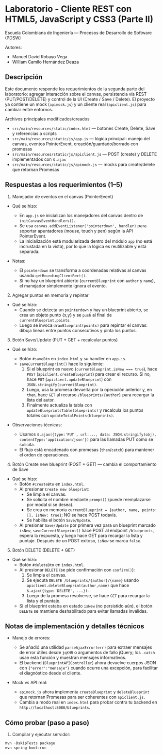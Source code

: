 # Laboratorio - Cliente REST con HTML5, JavaScript y CSS3 (Parte II)

Escuela Colombiana de Ingeniería — Procesos de Desarrollo de Software (PDSW)

Autores:
- Manuel David Robayo Vega
- William Camilo Hernández Deaza

Descripción
-----------
Este documento responde los requerimientos de la segunda parte del laboratorio: agregar interacción sobre el canvas, persistencia vía REST (PUT/POST/DELETE) y control de la UI (Create / Save / Delete). El proyecto ya contiene un mock (`apimock.js`) y un cliente real (`apiclient.js`) para cambiar entre entornos.

Archivos principales modificados/creados
- `src/main/resources/static/index.html` — botones Create, Delete, Save y referencias a scripts
- `src/main/resources/static/js/app.js` — lógica principal: manejo del canvas, eventos PointerEvent, creación/guardado/borrado con promesas
- `src/main/resources/static/js/apiclient.js` — POST (create) y DELETE implementados con `$.ajax`
- `src/main/resources/static/js/apimock.js` — mocks para create/delete que retornan Promesas

Respuestas a los requerimientos (1–5)
-----------------------------------

1) Manejador de eventos en el canvas (PointerEvent)
- Qué se hizo:
    - En `app.js` se inicializan los manejadores del canvas dentro de `initCanvasEventHandlers()`.
    - Se usa `canvas.addEventListener('pointerdown', handler)` para soportar apuntadores (mouse, touch y pen) según la API PointerEvent.
    - La inicialización está modularizada dentro del módulo `app` (no está incrustada en la vista), por lo que la lógica es reutilizable y está separada.

- Notas:
    - El `pointerdown` se transforma a coordenadas relativas al canvas usando `getBoundingClientRect()`.
    - Si no hay un blueprint abierto (`currentBlueprint` con `author` y `name`), el manejador simplemente ignora el evento.

2) Agregar puntos en memoria y repintar
- Qué se hizo:
    - Cuando se detecta un `pointerdown` y hay un blueprint abierto, se crea un objeto punto {x,y} y se `push` al final de `currentBlueprint.points`.
    - Luego se invoca `drawBlueprint(points)` para repintar el canvas: dibuja líneas entre puntos consecutivos y pinta los puntos.

3) Botón Save/Update (PUT + GET + recalcular puntos)
- Qué se hizo:
    - Botón `#saveBtn` en `index.html` y su handler en `app.js`.
    - `saveCurrentBlueprint()` hace lo siguiente:
        1. Si el blueprint es nuevo (`currentBlueprint.isNew === true`), hace `POST` (`apiclient.createBlueprint`) para crear el recurso. Si no, hace `PUT` (`apiclient.updateBlueprint`) con `JSON.stringify(currentBlueprint)`.
        2. Luego, usa la promesa devuelta por la operación anterior y, en `then`, hace `GET` al recurso `/blueprints/{author}` para recargar la lista del autor.
        3. Finalmente actualiza la tabla con `updateBlueprintsTable(blueprints)` y recalcula los puntos totales con `updateTotalPoints(blueprints)`.

- Observaciones técnicas:
    - Usamos `$.ajax({type:'PUT', url:..., data: JSON.stringify(obj), contentType:'application/json'})` para las llamadas PUT como se solicita.
    - El flujo está encadenado con promesas (`then`/`catch`) para mantener el orden de operaciones.

4) Botón Create new blueprint (POST + GET) — cambia el comportamiento de Save
- Qué se hizo:
    - Botón `#createBtn` en `index.html`.
    - Al presionar `Create new blueprint`:
        - Se limpia el canvas.
        - Se solicita el nombre mediante `prompt()` (puede reemplazarse por modal si se desea).
        - Se crea en memoria `currentBlueprint = {author, name, points: [], isNew: true}`; NO se hace POST todavía.
        - Se habilita el botón `Save/Update`.
    - Al presionar `Save/Update` por primera vez para un blueprint marcado `isNew`, `saveCurrentBlueprint()` hace POST al endpoint `/blueprints`, espera la respuesta, y luego hace GET para recargar la lista y puntaje. Después de un POST exitoso, `isNew` se marca `false`.

5) Botón DELETE (DELETE + GET)
- Qué se hizo:
    - Botón `#deleteBtn` en `index.html`.
    - Al presionar `DELETE` (se pide confirmación con `confirm()`):
        1. Se limpia el canvas.
        2. Se ejecuta `DELETE /blueprints/{author}/{name}` usando `apiclient.deleteBlueprint(author,name)` que hace `$.ajax({type:'DELETE', ...})`.
        3. Luego de la promesa resolverse, se hace `GET` para recargar la lista y el puntaje.
    - Si el blueprint estaba en estado `isNew` (no persistido aún), el botón `DELETE` se mantiene deshabilitado para evitar llamadas inválidas.

Notas de implementación y detalles técnicos
----------------------------------------
- Manejo de errores:
    - Se añadió una utilidad `parseAjaxError(err)` para extraer mensajes de error útiles desde `jqXHR` o argumentos de fallo jQuery; los `.catch` usan esta función y muestran mensajes informativos.
    - El backend (`BlueprintAPIController`) ahora devuelve cuerpos JSON con `{"error":"mensaje"}` cuando ocurre una excepción, para facilitar el diagnóstico desde el cliente.

- Mock vs API real:
    - `apimock.js` ahora implementa `createBlueprint` y `deleteBlueprint` que retornan Promesas para ser coherentes con `apiclient.js`.
    - Cambia a modo real en `index.html` para probar contra tu backend en `http://localhost:8080/blueprints`.

## Cómo probar (paso a paso)

1. Compilar y ejecutar servidor:

```powershell
mvn -DskipTests package
mvn spring-boot:run